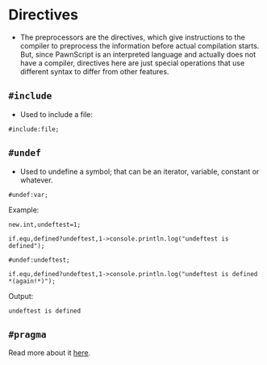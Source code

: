 # Directives

- The preprocessors are the directives, which give instructions to the compiler to preprocess the information before actual compilation starts. But, since PawnScript is an interpreted language and actually does not have a compiler, directives here are just special operations that use different syntax to differ from other features.

## `#include`

- Used to include a file:

```pawn
#include:file;
```

## `#undef`

- Used to undefine a symbol; that can be an iterator, variable, constant or whatever.

```pawn
#undef:var;
```

Example:

```pawn
new.int,undeftest=1;

if.equ,defined?undeftest,1->console.println.log("undeftest is defined");

#undef:undeftest;

if.equ,defined?undeftest,1->console.println.log("undeftest is defined *(again!*)");
```

Output:

```
undeftest is defined
```

## `#pragma`

Read more about it [here](options.md).